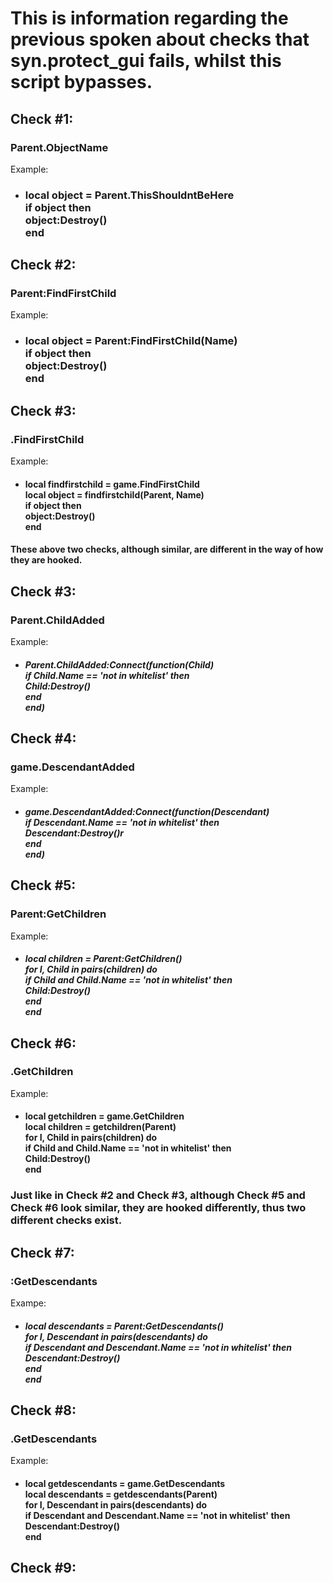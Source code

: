 # This is information regarding the previous spoken about checks that syn.protect_gui fails, whilst this script bypasses.

## Check \#1:
### Parent.ObjectName
Example:
- ### local object = Parent.ThisShouldntBeHere<br>if object then<br>object:Destroy()<br>end

## Check \#2:
### Parent:FindFirstChild
Example:
- ### local object = Parent:FindFirstChild(Name)<br>if object then<br>object:Destroy()<br>end

## Check \#3:
### .FindFirstChild
Example:
- #### local findfirstchild = game.FindFirstChild <br>local object = findfirstchild(Parent, Name)<br>if object then<br>object:Destroy()<br>end

#### These above two checks, although similar, are different in the way of how they are hooked. <!--<br></br>Check \#2 is hooked through the game's metamethod, whilst Check \#3 is hooked through the Parent.FindFirstChild function. <br></br> The detection used in Check \#3 is quite common as saving the game or another object's function to a variable and then calling that function with the first argument of the actual object (in this case the parent) is common as doing this allows you to not need to use the : operator getting the desired function every time and instead just use the saved function (that wouldn't change in the first place, meaning you would not need to get the desired every time) which can pose as a performance boost.-->

## Check \#3:
### Parent.ChildAdded
Example:
- ##### Parent.ChildAdded:Connect(function(Child)<br>if Child.Name == 'not in whitelist' then<br>Child:Destroy()<br>end<br>end)

## Check \#4:
### game.DescendantAdded
Example:
- ##### game.DescendantAdded:Connect(function(Descendant)<br>if Descendant.Name == 'not in whitelist' then<br>Descendant:Destroy()r<br>end<br>end)

## Check \#5:
### Parent:GetChildren
Example:
- ##### local children = Parent:GetChildren()<br>for I, Child in pairs(children) do<br>if Child and Child.Name == 'not in whitelist' then<br>Child:Destroy()<br>end<br>end

## Check \#6:
### .GetChildren
Example:
- #### local getchildren = game.GetChildren <br>local children = getchildren(Parent)<br>for I, Child in pairs(children) do<br>if Child and Child.Name == 'not in whitelist' then<br>Child:Destroy()<br>end

### Just like in Check \#2 and Check \#3, although Check \#5 and Check \#6 look similar, they are hooked differently, thus two different checks exist.

## Check \#7:
### :GetDescendants
Exampe:
- ##### local descendants = Parent:GetDescendants()<br>for I, Descendant in pairs(descendants) do<br>if Descendant and Descendant.Name == 'not in whitelist' then<br>Descendant:Destroy()<br>end<br>end

## Check \#8:
### .GetDescendants
Example:
- #### local getdescendants = game.GetDescendants <br>local descendants = getdescendants(Parent)<br>for I, Descendant in pairs(descendants) do<br>if Descendant and Descendant.Name == 'not in whitelist' then<br>Descendant:Destroy()<br>end

## Check \#9:
